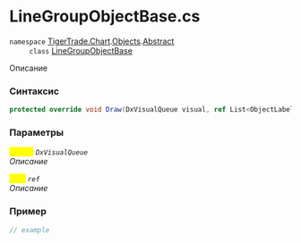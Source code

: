 
# LineGroupObjectBase.cs
`namespace` [TigerTrade.Chart](../../../../../TigerTrade.Chart.md).[Objects](../../../../../TigerTrade.Chart/Objects.md).[Abstract](../../../../../TigerTrade.Chart/Objects/Abstract.md)  
&nbsp;&nbsp;&nbsp;&nbsp;&nbsp;&nbsp;&nbsp;&nbsp;&nbsp;`class` [LineGroupObjectBase](../../LineGroupObjectBase.cs.md)

Описание

### Синтаксис
```csharp
protected override void Draw(DxVisualQueue visual, ref List<ObjectLabelInfo> labels)
```
### Параметры  
<mark style="color:yellow;">`visual`</mark> *`DxVisualQueue`*  
 *Описание*  
  
<mark style="color:yellow;">`List`</mark> *`ref`*  
 *Описание*  
  


### Пример  
```csharp
// example
```
                    
                    